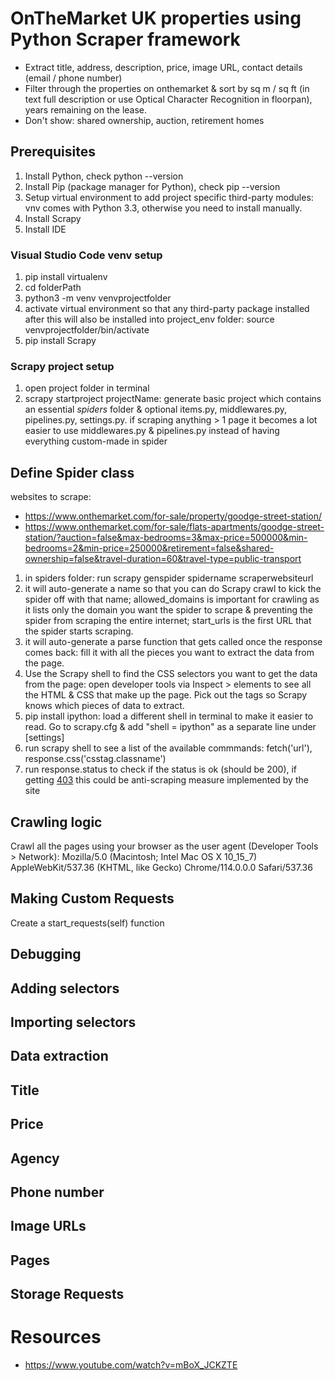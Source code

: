 # OnTheMarket UK properties using Python Scraper framework
- Extract title, address, description, price, image URL, contact details (email / phone number)
- Filter through the properties on onthemarket & sort by sq m / sq ft (in text full description or use Optical Character Recognition in floorpan), years remaining on the lease.
- Don't show: shared ownership, auction, retirement homes

## Prerequisites
1. Install Python, check python --version
2. Install Pip (package manager for Python), check pip --version
3. Setup virtual environment to add project specific third-party modules: vnv comes with Python 3.3, otherwise you need to install manually. 
4. Install Scrapy
5. Install IDE 

### Visual Studio Code venv setup
1. pip install virtualenv
2. cd folderPath
3. python3 -m venv venvprojectfolder
4. activate virtual environment so that any third-party package installed after this will also be installed into project_env folder: source venvprojectfolder/bin/activate
5. pip install Scrapy

### Scrapy project setup
1. open project folder in terminal
2. scrapy startproject projectName: generate basic project which contains an essential _spiders_ folder & optional items.py, middlewares.py, pipelines.py, settings.py. if scraping anything > 1 page it becomes a lot easier to use middlewares.py & pipelines.py instead of having everything custom-made in spider

## Define Spider class
websites to scrape: 
- https://www.onthemarket.com/for-sale/property/goodge-street-station/
- https://www.onthemarket.com/for-sale/flats-apartments/goodge-street-station/?auction=false&max-bedrooms=3&max-price=500000&min-bedrooms=2&min-price=250000&retirement=false&shared-ownership=false&travel-duration=60&travel-type=public-transport

1. in spiders folder: run scrapy genspider spidername scraperwebsiteurl
2. it will auto-generate a name so that you can do Scrapy crawl to kick the spider off with that name; allowed_domains is important for crawling as it lists only the domain you want the spider to scrape & preventing the spider from scraping the entire internet; start_urls is the first URL that the spider starts scraping.
3. it will auto-generate a parse function that gets called once the response comes back: fill it with all the pieces you want to extract the data from the page.
4. Use the Scrapy shell to find the CSS selectors you want to get the data from the page: open developer tools via Inspect > elements to see all the HTML & CSS that make up the page. Pick out the tags so Scrapy knows which pieces of data to extract.
5. pip install ipython: load a different shell in terminal to make it easier to read. Go to scrapy.cfg & add "shell = ipython" as a separate line under [settings]
6. run scrapy shell to see a list of the available commmands: fetch('url'), response.css('csstag.classname')
7. run response.status to check if the status is ok (should be 200), if getting [403](https://doc.scrapy.org/en/latest/topics/practices.html#avoiding-getting-banned) this could be anti-scraping measure implemented by the site

## Crawling logic
Crawl all the pages using your browser as the user agent (Developer Tools > Network): Mozilla/5.0 (Macintosh; Intel Mac OS X 10_15_7) AppleWebKit/537.36 (KHTML, like Gecko) Chrome/114.0.0.0 Safari/537.36

## Making Custom Requests
Create a start_requests(self) function

## Debugging

## Adding selectors

## Importing selectors

## Data extraction

## Title

## Price

## Agency

## Phone number

## Image URLs

## Pages

## Storage Requests

# Resources
- https://www.youtube.com/watch?v=mBoX_JCKZTE
